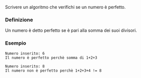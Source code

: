 Scrivere un algoritmo che verifichi se un numero è perfetto.

### Definizione
Un numero è detto perfetto se è pari alla somma dei suoi divisori.

### Esempio
```plaintext
Numero inserito: 6
Il numero è perfetto perchè somma di 1+2+3

Numero inserito: 8
Il numero non è perfetto perchè 1+2+3+4 != 8
```